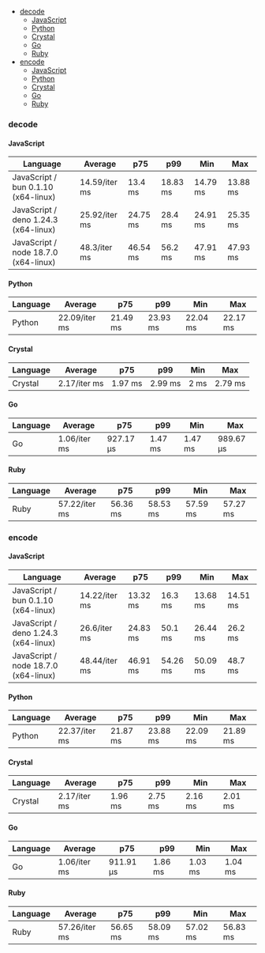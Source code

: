 <script src="https://cdn.jsdelivr.net/npm/apexcharts"></script>
- [decode](#base64-decode)
    - [JavaScript](#base64-decode-javascript)
    - [Python](#base64-decode-python)
    - [Crystal](#base64-decode-crystal)
    - [Go](#base64-decode-go)
    - [Ruby](#base64-decode-ruby)
- [encode](#base64-encode)
    - [JavaScript](#base64-encode-javascript)
    - [Python](#base64-encode-python)
    - [Crystal](#base64-encode-crystal)
    - [Go](#base64-encode-go)
    - [Ruby](#base64-encode-ruby)

### <a name="base64-decode">decode</a>

#### <a name="base64-decode-javascript">JavaScript</a>

| Language                             | Average       | p75      | p99      | Min      | Max      |
| ------------------------------------ | ------------- | -------- | -------- | -------- | -------- |
| JavaScript / bun 0.1.10 (x64-linux)  | 14.59/iter ms | 13.4 ms  | 18.83 ms | 14.79 ms | 13.88 ms |
| JavaScript / deno 1.24.3 (x64-linux) | 25.92/iter ms | 24.75 ms | 28.4 ms  | 24.91 ms | 25.35 ms |
| JavaScript / node 18.7.0 (x64-linux) | 48.3/iter ms  | 46.54 ms | 56.2 ms  | 47.91 ms | 47.93 ms |


<div id="chart-0"></div>
<script>
new ApexCharts(document.querySelector('#chart-0'), {"chart":{"height":320,"type":"bar","toolbar":{"show":true},"animations":{"enabled":true}},"series":[{"name":"base64","data":[{"x":"JavaScript / deno 1.24.3 (x64-linux)","y":25920437.15000001},{"x":"JavaScript / bun 0.1.10 (x64-linux)","y":14591753.16},{"x":"JavaScript / node 18.7.0 (x64-linux)","y":48301505.26000001}]}],"stroke":{"width":1,"curve":"straight"},"legend":{"show":false},"xaxis":{"type":"category","labels":{"show":true},"tooltip":{"enabled":false}},"plotOptions":{"bar":{"distributed":true}}}).render()
</script>

#### <a name="base64-decode-python">Python</a>

| Language | Average       | p75      | p99      | Min      | Max      |
| -------- | ------------- | -------- | -------- | -------- | -------- |
| Python   | 22.09/iter ms | 21.49 ms | 23.93 ms | 22.04 ms | 22.17 ms |


<div id="chart-1"></div>
<script>
new ApexCharts(document.querySelector('#chart-1'), {"chart":{"height":320,"type":"bar","toolbar":{"show":true},"animations":{"enabled":true}},"series":[{"name":"base64","data":[{"x":"Python","y":22091956.66000001}]}],"stroke":{"width":1,"curve":"straight"},"legend":{"show":false},"xaxis":{"type":"category","labels":{"show":true},"tooltip":{"enabled":false}},"plotOptions":{"bar":{"distributed":true}}}).render()
</script>

#### <a name="base64-decode-crystal">Crystal</a>

| Language | Average      | p75     | p99     | Min  | Max     |
| -------- | ------------ | ------- | ------- | ---- | ------- |
| Crystal  | 2.17/iter ms | 1.97 ms | 2.99 ms | 2 ms | 2.79 ms |


<div id="chart-2"></div>
<script>
new ApexCharts(document.querySelector('#chart-2'), {"chart":{"height":320,"type":"bar","toolbar":{"show":true},"animations":{"enabled":true}},"series":[{"name":"base64","data":[{"x":"Crystal","y":2167657.05}]}],"stroke":{"width":1,"curve":"straight"},"legend":{"show":false},"xaxis":{"type":"category","labels":{"show":true},"tooltip":{"enabled":false}},"plotOptions":{"bar":{"distributed":true}}}).render()
</script>

#### <a name="base64-decode-go">Go</a>

| Language | Average      | p75       | p99     | Min     | Max       |
| -------- | ------------ | --------- | ------- | ------- | --------- |
| Go       | 1.06/iter ms | 927.17 µs | 1.47 ms | 1.47 ms | 989.67 µs |


<div id="chart-3"></div>
<script>
new ApexCharts(document.querySelector('#chart-3'), {"chart":{"height":320,"type":"bar","toolbar":{"show":true},"animations":{"enabled":true}},"series":[{"name":"base64","data":[{"x":"Go","y":1056682.1600000004}]}],"stroke":{"width":1,"curve":"straight"},"legend":{"show":false},"xaxis":{"type":"category","labels":{"show":true},"tooltip":{"enabled":false}},"plotOptions":{"bar":{"distributed":true}}}).render()
</script>

#### <a name="base64-decode-ruby">Ruby</a>

| Language | Average       | p75      | p99      | Min      | Max      |
| -------- | ------------- | -------- | -------- | -------- | -------- |
| Ruby     | 57.22/iter ms | 56.36 ms | 58.53 ms | 57.59 ms | 57.27 ms |


<div id="chart-4"></div>
<script>
new ApexCharts(document.querySelector('#chart-4'), {"chart":{"height":320,"type":"bar","toolbar":{"show":true},"animations":{"enabled":true}},"series":[{"name":"base64","data":[{"x":"Ruby","y":57220663.05000001}]}],"stroke":{"width":1,"curve":"straight"},"legend":{"show":false},"xaxis":{"type":"category","labels":{"show":true},"tooltip":{"enabled":false}},"plotOptions":{"bar":{"distributed":true}}}).render()
</script>

### <a name="base64-encode">encode</a>

#### <a name="base64-encode-javascript">JavaScript</a>

| Language                             | Average       | p75      | p99      | Min      | Max      |
| ------------------------------------ | ------------- | -------- | -------- | -------- | -------- |
| JavaScript / bun 0.1.10 (x64-linux)  | 14.22/iter ms | 13.32 ms | 16.3 ms  | 13.68 ms | 14.51 ms |
| JavaScript / deno 1.24.3 (x64-linux) | 26.6/iter ms  | 24.83 ms | 50.1 ms  | 26.44 ms | 26.2 ms  |
| JavaScript / node 18.7.0 (x64-linux) | 48.44/iter ms | 46.91 ms | 54.26 ms | 50.09 ms | 48.7 ms  |


<div id="chart-5"></div>
<script>
new ApexCharts(document.querySelector('#chart-5'), {"chart":{"height":320,"type":"bar","toolbar":{"show":true},"animations":{"enabled":true}},"series":[{"name":"base64","data":[{"x":"JavaScript / deno 1.24.3 (x64-linux)","y":26597843.01},{"x":"JavaScript / bun 0.1.10 (x64-linux)","y":14221100.27},{"x":"JavaScript / node 18.7.0 (x64-linux)","y":48440425.6}]}],"stroke":{"width":1,"curve":"straight"},"legend":{"show":false},"xaxis":{"type":"category","labels":{"show":true},"tooltip":{"enabled":false}},"plotOptions":{"bar":{"distributed":true}}}).render()
</script>

#### <a name="base64-encode-python">Python</a>

| Language | Average       | p75      | p99      | Min      | Max      |
| -------- | ------------- | -------- | -------- | -------- | -------- |
| Python   | 22.37/iter ms | 21.87 ms | 23.88 ms | 22.09 ms | 21.89 ms |


<div id="chart-6"></div>
<script>
new ApexCharts(document.querySelector('#chart-6'), {"chart":{"height":320,"type":"bar","toolbar":{"show":true},"animations":{"enabled":true}},"series":[{"name":"base64","data":[{"x":"Python","y":22374335.99}]}],"stroke":{"width":1,"curve":"straight"},"legend":{"show":false},"xaxis":{"type":"category","labels":{"show":true},"tooltip":{"enabled":false}},"plotOptions":{"bar":{"distributed":true}}}).render()
</script>

#### <a name="base64-encode-crystal">Crystal</a>

| Language | Average      | p75     | p99     | Min     | Max     |
| -------- | ------------ | ------- | ------- | ------- | ------- |
| Crystal  | 2.17/iter ms | 1.96 ms | 2.75 ms | 2.16 ms | 2.01 ms |


<div id="chart-7"></div>
<script>
new ApexCharts(document.querySelector('#chart-7'), {"chart":{"height":320,"type":"bar","toolbar":{"show":true},"animations":{"enabled":true}},"series":[{"name":"base64","data":[{"x":"Crystal","y":2169067.67}]}],"stroke":{"width":1,"curve":"straight"},"legend":{"show":false},"xaxis":{"type":"category","labels":{"show":true},"tooltip":{"enabled":false}},"plotOptions":{"bar":{"distributed":true}}}).render()
</script>

#### <a name="base64-encode-go">Go</a>

| Language | Average      | p75       | p99     | Min     | Max     |
| -------- | ------------ | --------- | ------- | ------- | ------- |
| Go       | 1.06/iter ms | 911.91 µs | 1.86 ms | 1.03 ms | 1.04 ms |


<div id="chart-8"></div>
<script>
new ApexCharts(document.querySelector('#chart-8'), {"chart":{"height":320,"type":"bar","toolbar":{"show":true},"animations":{"enabled":true}},"series":[{"name":"base64","data":[{"x":"Go","y":1059002.2100000004}]}],"stroke":{"width":1,"curve":"straight"},"legend":{"show":false},"xaxis":{"type":"category","labels":{"show":true},"tooltip":{"enabled":false}},"plotOptions":{"bar":{"distributed":true}}}).render()
</script>

#### <a name="base64-encode-ruby">Ruby</a>

| Language | Average       | p75      | p99      | Min      | Max      |
| -------- | ------------- | -------- | -------- | -------- | -------- |
| Ruby     | 57.26/iter ms | 56.65 ms | 58.09 ms | 57.02 ms | 56.83 ms |


<div id="chart-9"></div>
<script>
new ApexCharts(document.querySelector('#chart-9'), {"chart":{"height":320,"type":"bar","toolbar":{"show":true},"animations":{"enabled":true}},"series":[{"name":"base64","data":[{"x":"Ruby","y":57263501.62999999}]}],"stroke":{"width":1,"curve":"straight"},"legend":{"show":false},"xaxis":{"type":"category","labels":{"show":true},"tooltip":{"enabled":false}},"plotOptions":{"bar":{"distributed":true}}}).render()
</script>

